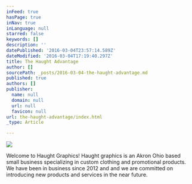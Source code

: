 ```yaml
---
inFeed: true
hasPage: true
inNav: true
inLanguage: null
starred: false
keywords: []
description: ''
datePublished: '2016-03-04T23:57:14.589Z'
dateModified: '2016-03-04T17:19:40.297Z'
title: The Haught Advantage
author: []
sourcePath: _posts/2016-03-04-the-haught-advantage.md
published: true
authors: []
publisher:
  name: null
  domain: null
  url: null
  favicon: null
url: the-haught-advantage/index.html
_type: Article

---
```

![](https://s3-us-west-2.amazonaws.com/the-grid-img/p/0d4f2861ab00162c8c15b970989eb6e1fa014360.png)

Welcome to Haught Graphics!  Haught graphics is an Akron Ohio based small business specializing in custom clothing and promotional products.  We have been in business since 2012 and and we are committed on introducing new products and services in the near future.